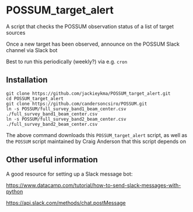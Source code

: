 # POSSUM_target_alert

A script that checks the POSSUM observation status of a list of target sources

Once a new target has been observed, announce on the POSSUM Slack channel via Slack bot

Best to run this periodically (weekly?) via e.g. `cron`



## Installation

```
git clone https://github.com/jackieykma/POSSUM_target_alert.git
cd POSSUM_target_alert
git clone https://github.com/candersoncsiro/POSSUM.git
ln -s POSSUM/full_survey_band1_beam_center.csv ./full_survey_band1_beam_center.csv
ln -s POSSUM/full_survey_band2_beam_center.csv ./full_survey_band2_beam_center.csv
```
The above command downloads this `POSSUM_target_alert` script, as well as the `POSSUM` script maintained by Craig Anderson that this script depends on



## Other useful information

A good resource for setting up a Slack message bot: 

https://www.datacamp.com/tutorial/how-to-send-slack-messages-with-python

https://api.slack.com/methods/chat.postMessage
